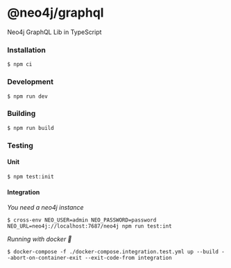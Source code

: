 # @neo4j/graphql

Neo4j GraphQL Lib in TypeScript

### Installation

```
$ npm ci
```

### Development

```
$ npm run dev
```

### Building

```
$ npm run build
```

### Testing

#### Unit
```
$ npm test:init
```

#### Integration
_You need a neo4j instance_
```
$ cross-env NEO_USER=admin NEO_PASSWORD=password NEO_URL=neo4j://localhost:7687/neo4j npm run test:int
```

_Running with docker 🐋_
```
$ docker-compose -f ./docker-compose.integration.test.yml up --build --abort-on-container-exit --exit-code-from integration
```


